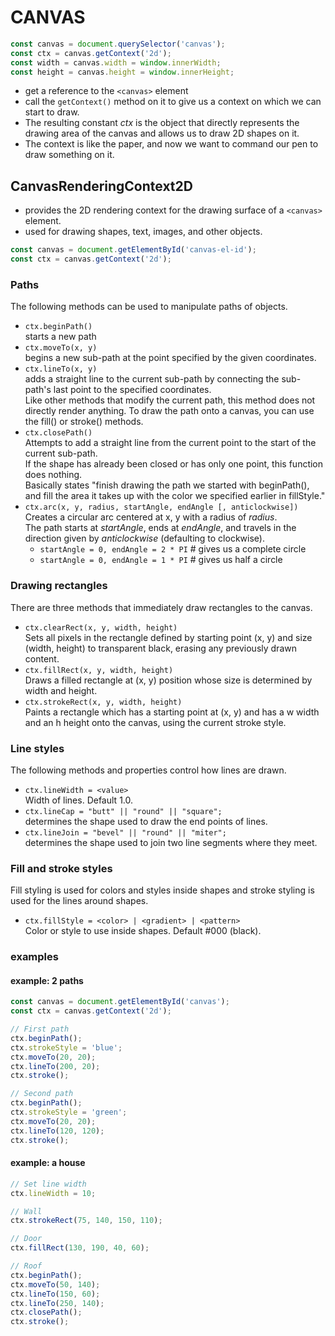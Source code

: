 
CANVAS
===================================


```js
const canvas = document.querySelector('canvas');
const ctx = canvas.getContext('2d');
const width = canvas.width = window.innerWidth;
const height = canvas.height = window.innerHeight;
```

* get a reference to the `<canvas>` element
* call the `getContext()` method on it to give us a context on which we can start to draw.
* The resulting constant *ctx* is the object that directly represents the drawing area of the canvas and allows us to draw 2D shapes on it.
* The context is like the paper, and now we want to command our pen to draw something on it.



CanvasRenderingContext2D
---------------------------------


* provides the 2D rendering context for the drawing surface of a `<canvas>` element.
* used for drawing shapes, text, images, and other objects.

```js
const canvas = document.getElementById('canvas-el-id');
const ctx = canvas.getContext('2d');
```

### Paths

The following methods can be used to manipulate paths of objects.

* `ctx.beginPath()`  
  starts a new path
* `ctx.moveTo(x, y)`  
  begins a new sub-path at the point specified by the given coordinates.
* `ctx.lineTo(x, y)`  
  adds a straight line to the current sub-path by connecting the sub-path's last point to the specified coordinates.  
  Like other methods that modify the current path, this method does not directly render anything. To draw the path onto a canvas, you can use the fill() or stroke() methods.
* `ctx.closePath()`  
  Attempts to add a straight line from the current point to the start of the current sub-path.  
  If the shape has already been closed or has only one point, this function does nothing.  
  Basically states "finish drawing the path we started with beginPath(), and fill the area it takes up with the color we specified earlier in fillStyle."
* `ctx.arc(x, y, radius, startAngle, endAngle [, anticlockwise])`  
  Creates a circular arc centered at x, y with a radius of *radius*.  
  The path starts at *startAngle*, ends at *endAngle*, and travels in the direction given by *anticlockwise* (defaulting to clockwise).
  * `startAngle = 0, endAngle = 2 * PI` # gives us a complete circle
  * `startAngle = 0, endAngle = 1 * PI` # gives us half a circle


### Drawing rectangles

There are three methods that immediately draw rectangles to the canvas.

* `ctx.clearRect(x, y, width, height)`  
  Sets all pixels in the rectangle defined by starting point (x, y) and size (width, height) to transparent black, erasing any previously drawn content.
* `ctx.fillRect(x, y, width, height)`   
  Draws a filled rectangle at (x, y) position whose size is determined by width and height.
* `ctx.strokeRect(x, y, width, height)`  
  Paints a rectangle which has a starting point at (x, y) and has a w width and an h height onto the canvas, using the current stroke style. 

### Line styles

The following methods and properties control how lines are drawn.

* `ctx.lineWidth = <value>`  
  Width of lines. Default 1.0.
* `ctx.lineCap = "butt" || "round" || "square";`  
  determines the shape used to draw the end points of lines. 
* `ctx.lineJoin = "bevel" || "round" || "miter";`  
  determines the shape used to join two line segments where they meet.

### Fill and stroke styles

Fill styling is used for colors and styles inside shapes and stroke styling is used for the lines around shapes.

* `ctx.fillStyle = <color> | <gradient> | <pattern>`  
  Color or style to use inside shapes. Default #000 (black).


### examples

#### example: 2 paths

```js 
const canvas = document.getElementById('canvas');
const ctx = canvas.getContext('2d');

// First path
ctx.beginPath();
ctx.strokeStyle = 'blue';
ctx.moveTo(20, 20);
ctx.lineTo(200, 20);
ctx.stroke();

// Second path
ctx.beginPath();
ctx.strokeStyle = 'green';
ctx.moveTo(20, 20);
ctx.lineTo(120, 120);
ctx.stroke();
```

#### example: a house

```js
// Set line width
ctx.lineWidth = 10;

// Wall
ctx.strokeRect(75, 140, 150, 110);

// Door
ctx.fillRect(130, 190, 40, 60);

// Roof
ctx.beginPath();
ctx.moveTo(50, 140);
ctx.lineTo(150, 60);
ctx.lineTo(250, 140);
ctx.closePath();
ctx.stroke();
```
